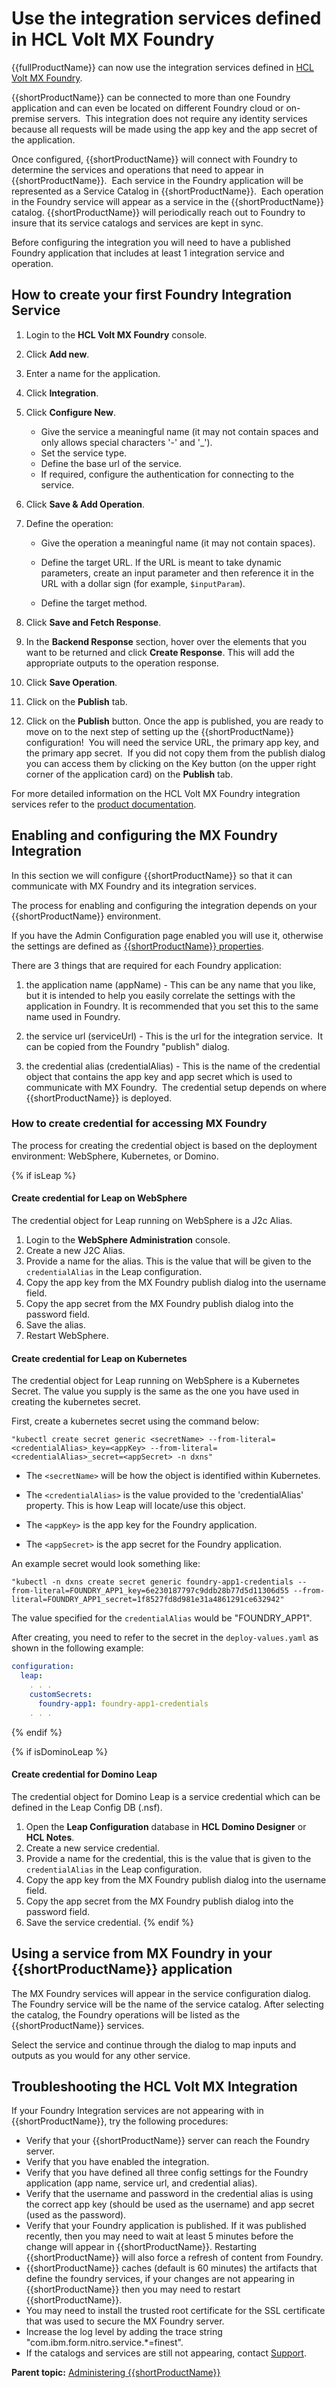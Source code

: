 # Use the integration services defined in HCL Volt MX Foundry

{{fullProductName}} can now use the integration services defined in [HCL Volt MX Foundry](https://opensource.hcltechsw.com/volt-mx-docs/docs/documentation/tutorials/voltmxFoundryOverview.html).

{{shortProductName}} can be connected to more than one Foundry application and can even be located on different Foundry cloud or on-premise servers.  This integration does not require any identity services because all requests will be made using the app key and the app secret of the application.

Once configured, {{shortProductName}} will connect with Foundry to determine the services and operations that need to appear in {{shortProductName}}.  Each service in the Foundry application will be represented as a Service Catalog in {{shortProductName}}.  Each operation in the Foundry service will appear as a service in the {{shortProductName}} catalog.  {{shortProductName}} will periodically reach out to Foundry to insure that its service catalogs and services are kept in sync.

Before configuring the integration you will need to have a published Foundry application that includes at least 1 integration service and operation.

## How to create your first Foundry Integration Service

1. Login to the **HCL Volt MX Foundry** console.
2. Click **Add new**.
3. Enter a name for the application.
4. Click **Integration**.
5. Click **Configure New**.
    - Give the service a meaningful name (it may not contain spaces and only allows special characters '-' and '_').
    - Set the service type.
    - Define the base url of the service.
    - If required, configure the authentication for connecting to the service.
6. Click **Save & Add Operation**.
7. Define the operation:
    - Give the operation a meaningful name (it may not contain spaces).
    - Define the target URL. If the URL is meant to take dynamic parameters, create an input parameter and then reference it in the URL with a dollar sign (for example,  ```$inputParam```).

    - Define the target method.

8. Click **Save and Fetch Response**.
9. In the **Backend Response** section, hover over the elements that you want to be returned and click **Create Response**.  This will add the appropriate outputs to the operation response.
10. Click **Save Operation**.
11. Click on the **Publish** tab.
12. Click on the **Publish** button. Once the app is published, you are ready to move on to the next step of setting up the {{shortProductName}} configuration!  You will need the service URL, the primary app key, and the primary app secret.  If you did not copy them from the publish dialog you can access them by clicking on the Key button (on the upper right corner of the application card) on the **Publish** tab.

For more detailed information on the HCL Volt MX Foundry integration services refer to the [product documentation](https://opensource.hcltechsw.com/volt-mx-docs/docs/documentation/Foundry/vmf_integrationservice_admin_console_userguide/Content/Integration_Services.html).

## Enabling and configuring the MX Foundry Integration

In this section we will configure {{shortProductName}} so that it can communicate with MX Foundry and its integration services.

The process for enabling and configuring the integration depends on your {{shortProductName}} environment. 

If you have the Admin Configuration page enabled you will use it, otherwise the settings are defined as [{{shortProductName}} properties](co_configuration_properties.md).

There are 3 things that are required for each Foundry application:

1. the application name (appName) - This can be any name that you like, but it is intended to help you easily correlate the settings with the application in Foundry. It is recommended that you set this to the same name used in Foundry.

2. the service url (serviceUrl) - This is the url for the integration service.  It can be copied from the Foundry "publish" dialog.

3. the credential alias (credentialAlias) - This is the name of the credential object that contains the app key and app secret which is used to communicate with MX Foundry.  The credential setup depends on where {{shortProductName}} is deployed.


### How to create credential for accessing MX Foundry

The process for creating the credential object is based on the deployment environment: WebSphere, Kubernetes, or Domino.

{% if isLeap %}
#### Create credential for Leap on WebSphere

The credential object for Leap running on WebSphere is a J2c Alias.

1. Login to the **WebSphere Administration** console.
2. Create a new J2C Alias.
3. Provide a name for the alias.  This is the value that will be given to the ```credentialAlias``` in the Leap configuration.
4. Copy the app key from the MX Foundry publish dialog into the username field.
5. Copy the app secret from the MX Foundry publish dialog into the password field.
6. Save the alias.
7. Restart WebSphere.


#### Create credential for Leap on Kubernetes

The credential object for Leap running on WebSphere is a Kubernetes Secret. The value you supply is the same as the one you have used in creating the kubernetes secret.

First, create a kubernetes secret using the command below:

```
"kubectl create secret generic <secretName> --from-literal=<credentialAlias>_key=<appKey> --from-literal=<credentialAlias>_secret=<appSecret> -n dxns"
```

- The ```<secretName>``` will be how the object is identified within Kubernetes.

- The ```<credentialAlias>``` is the value provided to the 'credentialAlias' property. This is how Leap will locate/use this object.

- The ```<appKey>``` is the app key for the Foundry application.

- The ```<appSecret>``` is the app secret for the Foundry application.

An example secret would look something like:

```
"kubectl -n dxns create secret generic foundry-app1-credentials --from-literal=FOUNDRY_APP1_key=6e230187797c9ddb28b77d5d11306d55 --from-literal=FOUNDRY_APP1_secret=1f8527fd8d981e31a4861291ce632942"
```
The value specified for the ```credentialAlias``` would be "FOUNDRY_APP1".

After creating, you need to refer to the secret in the ```deploy-values.yaml``` as shown in the following example:

```yaml
configuration:
  leap:
    . . .
    customSecrets:
      foundry-app1: foundry-app1-credentials
    . . .
```
{% endif %}

{% if isDominoLeap %}
#### Create credential for Domino Leap 

The credential object for Domino Leap is a service credential which can be defined in the Leap Config DB (.nsf).

1. Open the **Leap Configuration** database in **HCL Domino Designer** or **HCL Notes**.
2. Create a new service credential.
3. Provide a name for the credential, this is the value that is given to the ```credentialAlias``` in the Leap configuration.
4. Copy the app key from the MX Foundry publish dialog into the username field.
5. Copy the app secret from the MX Foundry publish dialog into the password field.
6. Save the service credential.
{% endif %}


## Using a service from MX Foundry in your {{shortProductName}} application

The MX Foundry services will appear in the service configuration dialog.  The Foundry service will be the name of the service catalog.  After selecting the catalog, the Foundry operations will be listed as the {{shortProductName}} services.

Select the service and continue through the dialog to map inputs and outputs as you would for any other service.

## Troubleshooting the HCL Volt MX Integration

If your Foundry Integration services are not appearing with in {{shortProductName}}, try the following procedures:

- Verify that your {{shortProductName}} server can reach the Foundry server.
- Verify that you have enabled the integration.
- Verify that you have defined all three config settings for the Foundry application (app name, service url, and credential alias).
- Verify that the username and password in the credential alias is using the correct app key (should be used as the username) and app secret (used as the password).
- Verify that your Foundry application is published.  If it was published recently, then you may need to wait at least 5 minutes before the change will appear in {{shortProductName}}.  Restarting {{shortProductName}} will also force a refresh of content from Foundry.
- {{shortProductName}} caches (default is 60 minutes) the artifacts that define the foundry services, if your changes are not appearing in {{shortProductName}} then you may need to restart {{shortProductName}}.
- You may need to install the trusted root certificate for the SSL certificate that was used to secure the MX Foundry server.
- Increase the log level by adding the trace string "com.ibm.form.nitro.service.*=finest".
- If the catalogs and services are still not appearing, contact [Support](https://support.hcltechsw.com/csm?id=csm_index).

**Parent topic:** [Administering {{shortProductName}}](administering_leap.md)